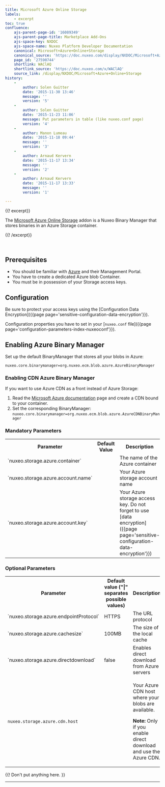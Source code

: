 ```yaml
---
title: Microsoft Azure Online Storage
labels:
    - excerpt
toc: true
confluence:
    ajs-parent-page-id: '16089349'
    ajs-parent-page-title: Marketplace Add-Ons
    ajs-space-key: NXDOC
    ajs-space-name: Nuxeo Platform Developer Documentation
    canonical: Microsoft+Azure+Online+Storage
    canonical_source: 'https://doc.nuxeo.com/display/NXDOC/Microsoft+Azure+Online+Storage'
    page_id: '27590744'
    shortlink: WAClAQ
    shortlink_source: 'https://doc.nuxeo.com/x/WAClAQ'
    source_link: /display/NXDOC/Microsoft+Azure+Online+Storage
history:
    - 
        author: Solen Guitter
        date: '2015-11-30 13:46'
        message: ''
        version: '5'
    - 
        author: Solen Guitter
        date: '2015-11-23 11:06'
        message: Put parameters in table (like nuxeo.conf page)
        version: '4'
    - 
        author: Manon Lumeau
        date: '2015-11-18 09:44'
        message: ''
        version: '3'
    - 
        author: Arnaud Kervern
        date: '2015-11-17 13:34'
        message: ''
        version: '2'
    - 
        author: Arnaud Kervern
        date: '2015-11-17 13:33'
        message: ''
        version: '1'

---
```

{{! excerpt}}

The&nbsp;[Microsoft Azure Online Storage](https://connect.nuxeo.com/nuxeo/site/marketplace/package/microsoft-azure-online-storage) addon is a Nuxeo Binary Manager that stores binaries in an Azure Storage container.

{{! /excerpt}}

&nbsp;

## Prerequisites

*   You should be familiar with [Azure](https://azure.microsoft.com/en-us/) and their Management Portal.
*   You have to create a dedicated Azure blob Container.
*   You must be in possession of your Storage access keys.

## Configuration

Be sure to protect your access keys using the [Configuration Data Encryption]({{page page='sensitive-configuration-data-encryption'}}).

Configuration properties you have to set in your [`nuxeo.conf` file]({{page page='configuration-parameters-index-nuxeoconf'}}).

## Enabling Azure Binary Manager

Set up the default BinaryManager that stores all your blobs in Azure:

`nuxeo.core.binarymanager=org.nuxeo.ecm.blob.azure.AzureBinaryManager`

### Enabling CDN Azure Binary Manager

If you want to use Azure CDN as a front instead of Azure Storage:

1.  Read the&nbsp;[Microsoft Azure documentation](https://azure.microsoft.com/en-us/documentation/articles/cdn-overview/)&nbsp;page and create a CDN bound to your container.
2.  Set the corresponding BinaryManager:
    `nuxeo.core.binarymanager=org.nuxeo.ecm.blob.azure.AzureCDNBinaryManager`

### Mandatory Parameters

<table><tbody><tr><th colspan="1">Parameter</th><th colspan="1">Default Value</th><th colspan="1">Description</th></tr><tr><td colspan="1">`nuxeo.storage.azure.container`</td><td colspan="1">&nbsp;</td><td colspan="1">The name of the Azure container</td></tr><tr><td colspan="1">`nuxeo.storage.azure.account.name`</td><td colspan="1">&nbsp;</td><td colspan="1">Your Azure storage account name</td></tr><tr><td colspan="1">`nuxeo.storage.azure.account.key`</td><td colspan="1">&nbsp;</td><td colspan="1">Your Azure storage access key.
Do not forget to use [data encryption]({{page page='sensitive-configuration-data-encryption'}})</td></tr></tbody></table>

### Optional Parameters

<table><tbody><tr><th colspan="1">Parameter</th><th colspan="1">Default value ("|" separates possible values)</th><th colspan="1">Description</th></tr><tr><td colspan="1">`nuxeo.storage.azure.endpointProtocol`</td><td colspan="1">HTTPS</td><td colspan="1">The URL protocol</td></tr><tr><td colspan="1">`nuxeo.storage.azure.cachesize`</td><td colspan="1">100MB</td><td colspan="1">The size of the local cache</td></tr><tr><td colspan="1">`nuxeo.storage.azure.directdownload`</td><td colspan="1">false</td><td colspan="1">Enables direct download from Azure servers</td></tr><tr><td colspan="1">

`nuxeo.storage.azure.cdn.host`

</td><td colspan="1">&nbsp;</td><td colspan="1">

Your Azure CDN host where your blobs are available.

**Note:** Only if you enable direct download and use the Azure CDN.

</td></tr></tbody></table>

{{! Don't put anything here. }}

* * *